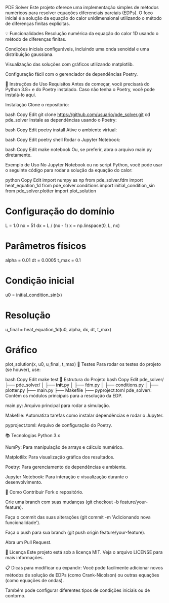PDE Solver
Este projeto oferece uma implementação simples de métodos numéricos para resolver equações diferenciais parciais (EDPs). O foco inicial é a solução da equação do calor unidimensional utilizando o método de diferenças finitas explícitas.

💡 Funcionalidades
Resolução numérica da equação do calor 1D usando o método de diferenças finitas.

Condições iniciais configuráveis, incluindo uma onda senoidal e uma distribuição gaussiana.

Visualização das soluções com gráficos utilizando matplotlib.

Configuração fácil com o gerenciador de dependências Poetry.

🚀 Instruções de Uso
Requisitos
Antes de começar, você precisará do Python 3.8+ e do Poetry instalado. Caso não tenha o Poetry, você pode instalá-lo aqui.

Instalação
Clone o repositório:

bash
Copy
Edit
git clone https://github.com/usuario/pde_solver.git
cd pde_solver
Instale as dependências usando o Poetry:

bash
Copy
Edit
poetry install
Ative o ambiente virtual:

bash
Copy
Edit
poetry shell
Rodar o Jupyter Notebook:

bash
Copy
Edit
make notebook
Ou, se preferir, abra o arquivo main.py diretamente.

Exemplo de Uso
No Jupyter Notebook ou no script Python, você pode usar o seguinte código para rodar a solução da equação do calor:

python
Copy
Edit
import numpy as np
from pde_solver.fdm import heat_equation_1d
from pde_solver.conditions import initial_condition_sin
from pde_solver.plotter import plot_solution

# Configuração do domínio
L = 1.0
nx = 51
dx = L / (nx - 1)
x = np.linspace(0, L, nx)

# Parâmetros físicos
alpha = 0.01
dt = 0.0005
t_max = 0.1

# Condição inicial
u0 = initial_condition_sin(x)

# Resolução
u_final = heat_equation_1d(u0, alpha, dx, dt, t_max)

# Gráfico
plot_solution(x, u0, u_final, t_max)
🧪 Testes
Para rodar os testes do projeto (se houver), use:

bash
Copy
Edit
make test
📂 Estrutura do Projeto
bash
Copy
Edit
pde_solver/
├── pde_solver/
│   ├── __init__.py
│   ├── fdm.py
│   ├── conditions.py
│   ├── plotter.py
├── main.py
├── Makefile
├── pyproject.toml
pde_solver/: Contém os módulos principais para a resolução da EDP.

main.py: Arquivo principal para rodar a simulação.

Makefile: Automatiza tarefas como instalar dependências e rodar o Jupyter.

pyproject.toml: Arquivo de configuração do Poetry.

📚 Tecnologias
Python 3.x

NumPy: Para manipulação de arrays e cálculo numérico.

Matplotlib: Para visualização gráfica dos resultados.

Poetry: Para gerenciamento de dependências e ambiente.

Jupyter Notebook: Para interação e visualização durante o desenvolvimento.

🔧 Como Contribuir
Fork o repositório.

Crie uma branch com suas mudanças (git checkout -b feature/your-feature).

Faça o commit das suas alterações (git commit -m 'Adicionando nova funcionalidade').

Faça o push para sua branch (git push origin feature/your-feature).

Abra um Pull Request.

📝 Licença
Este projeto está sob a licença MIT. Veja o arquivo LICENSE para mais informações.

📋 Dicas para modificar ou expandir:
Você pode facilmente adicionar novos métodos de solução de EDPs (como Crank-Nicolson) ou outras equações (como equações de ondas).

Também pode configurar diferentes tipos de condições iniciais ou de contorno.